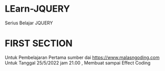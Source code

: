 # LEarn-JQUERY
 Serius Belajar JQUERY

# FIRST SECTION
 Untuk Pembelajaran Pertama sumber dai https://www.malasngoding.com
 Untuk Tanggal 25/5/2022 jam 21.00 , Membuat sampai Effect Coding